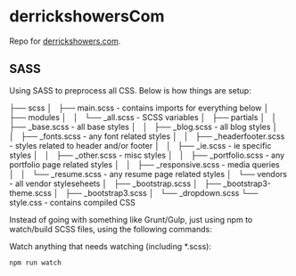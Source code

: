 # derrickshowersCom

Repo for [derrickshowers.com](http://derrickshowers.com).

## SASS

Using SASS to preprocess all CSS. Below is how things are setup:

├── scss
│   ├── main.scss - contains imports for everything below
│   ├── modules
│   │   └── _all.scss - SCSS variables
│   ├── partials
│   │   ├── _base.scss - all base styles
│   │   ├── _blog.scss - all blog styles
│   │   ├── _fonts.scss - any font related styles
│   │   ├── _headerfooter.scss - styles related to header and/or footer
│   │   ├── _ie.scss - ie specific styles
│   │   ├── _other.scss - misc styles
│   │   ├── _portfolio.scss - any portfolio page related styles
│   │   ├── _responsive.scss - media queries
│   │   └── _resume.scss - any resume page related styles
│   └── vendors - all vendor styleseheets
│       ├── _bootstrap.scss
│       ├── _bootstrap3-theme.scss
│       ├── _bootstrap3.scss
│       └── _dropdown.scss
└── style.css - contains compiled CSS

Instead of going with something like Grunt/Gulp, just using npm to watch/build SCSS files, using the following commands:

Watch anything that needs watching (including *.scss):

    npm run watch